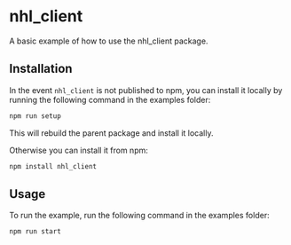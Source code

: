 # nhl_client

A basic example of how to use the nhl_client package.

## Installation

In the event `nhl_client` is not published to npm, you can install it locally by running the following command in the examples folder:

```sh
npm run setup
```

This will rebuild the parent package and install it locally.

Otherwise you can install it from npm:

```sh
npm install nhl_client
```

## Usage

To run the example, run the following command in the examples folder:

```sh
npm run start
```

<!-- This file was generated by liblab | https://liblab.com/ -->
